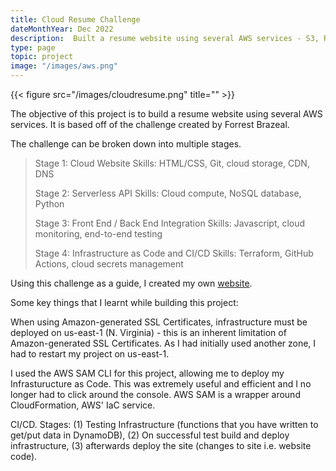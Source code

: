 ```yaml
---
title: Cloud Resume Challenge
dateMonthYear: Dec 2022
description:  Built a resume website using several AWS services - S3, Route53, CloudFront, SAM, DynamoDB, Lambda, API Gateway.
type: page
topic: project
image: "/images/aws.png"
---
```


{{< figure src="/images/cloudresume.png" title="" >}}

The objective of this project is to build a resume website using several AWS services. It is based off of the challenge created by Forrest Brazeal.

The challenge can be broken down into multiple stages.

> Stage 1: Cloud Website
> Skills: HTML/CSS, Git, cloud storage, CDN, DNS
> 
> Stage 2: Serverless API
> Skills: Cloud compute, NoSQL database, Python
> 
> Stage 3: Front End / Back End Integration
> Skills: Javascript, cloud monitoring, end-to-end testing
> 
> Stage 4: Infrastructure as Code and CI/CD
> Skills: Terraform, GitHub Actions, cloud secrets management  

Using this challenge as a guide, I created my own [website](http://clemenkok.com).  

Some key things that I learnt while building this project:

When using Amazon-generated SSL Certificates, infrastructure must be deployed on us-east-1 (N. Virginia) - this is an inherent limitation of Amazon-generated SSL Certificates. As I had initially used another zone, I had to restart my project on us-east-1.

I used the AWS SAM CLI for this project, allowing me to deploy my Infrasturucture as Code. This was extremely useful and efficient and I no longer had to click around the console. AWS SAM is a wrapper around CloudFormation, AWS' IaC service.

CI/CD. Stages: (1) Testing Infrastructure (functions that you have written to get/put data in DynamoDB), (2) On successful test build and deploy infrastructure, (3) afterwards deploy the site (changes to site i.e. website code).
